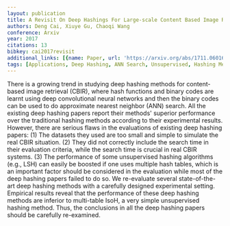 ```yaml
---
layout: publication
title: A Revisit On Deep Hashings For Large-scale Content Based Image Retrieval
authors: Deng Cai, Xiuye Gu, Chaoqi Wang
conference: Arxiv
year: 2017
citations: 13
bibkey: cai2017revisit
additional_links: [{name: Paper, url: 'https://arxiv.org/abs/1711.06016'}]
tags: [Applications, Deep Hashing, ANN Search, Unsupervised, Hashing Methods]
---
```

There is a growing trend in studying deep hashing methods for content-based
image retrieval (CBIR), where hash functions and binary codes are learnt using
deep convolutional neural networks and then the binary codes can be used to do
approximate nearest neighbor (ANN) search. All the existing deep hashing papers
report their methods' superior performance over the traditional hashing methods
according to their experimental results. However, there are serious flaws in
the evaluations of existing deep hashing papers: (1) The datasets they used are
too small and simple to simulate the real CBIR situation. (2) They did not
correctly include the search time in their evaluation criteria, while the
search time is crucial in real CBIR systems. (3) The performance of some
unsupervised hashing algorithms (e.g., LSH) can easily be boosted if one uses
multiple hash tables, which is an important factor should be considered in the
evaluation while most of the deep hashing papers failed to do so.
  We re-evaluate several state-of-the-art deep hashing methods with a carefully
designed experimental setting. Empirical results reveal that the performance of
these deep hashing methods are inferior to multi-table IsoH, a very simple
unsupervised hashing method. Thus, the conclusions in all the deep hashing
papers should be carefully re-examined.